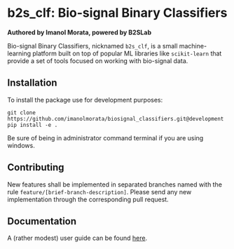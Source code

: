 # b2s_clf: Bio-signal Binary Classifiers
**Authored by Imanol Morata, powered by B2SLab**

Bio-signal Binary Classifiers, nicknamed `b2s_clf`, is a small machine-learning platform built on top 
of popular ML libraries like `scikit-learn` that provide a set of tools focused on working with 
bio-signal data.

## Installation

To install the package use for development purposes:

```
git clone https://github.com/imanolmorata/biosignal_classifiers.git@development
pip install -e .

```

Be sure of being in administrator command terminal if you are using windows.

## Contributing

New features shall be implemented in separated branches named with the rule `feature/[brief-branch-description]`. Please send any new implementation through the corresponding pull request.

## Documentation

A (rather modest) user guide can be found [here](https://biosignal-classifiers.readthedocs.io/en/latest/).
